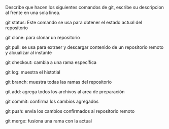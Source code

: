 Describe que hacen los siguientes comandos de git, escribe su descripcion al frente en una sola linea.

git status: Este comando se usa para obtener el estado actual del repositorio

git clone: para clonar un repositorio 

git pull: se usa para extraer y descargar contenido de un repositorio remoto y alcualizar al instante 

git checkout: cambia a una rama específica

git log: muestra el histotial

git branch: muestra todas las ramas del repositorio

git add: agrega todos los archivos al area de preparación

git commit: confirma los cambios agregados

git push: envia los cambios confirmados al repositorio remoto

git merge: fusiona una rama con la actual